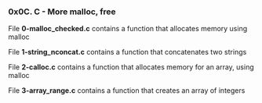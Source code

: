 ### 0x0C. C - More malloc, free

File **0-malloc\_checked.c** contains a function that allocates memory using malloc

File **1-string\_nconcat.c** contains a function that concatenates two strings

File **2-calloc.c** contains a function that allocates memory for an array, using malloc

File **3-array\_range.c** contains a function that creates an array of integers
